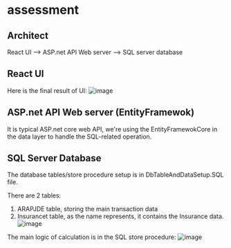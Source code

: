 # assessment

## Architect

React UI --> ASP.net API Web server --> SQL server database

## React UI
Here is the final result of UI:
![image](https://github.com/yanqinqiang/assessment/assets/5415327/1177fa7d-b790-4b7b-b58f-02d709144fc7)

## ASP.net API Web server (EntityFramewok)
It is typical ASP.net core web API, we're using the EntityFramewokCore in the data layer to handle the SQL-related operation.

## SQL Server Database
The database tables/store procedure setup is in DbTableAndDataSetup.SQL file.

There are 2 tables:
1. ARAPJDE table, storing the main transaction data
2. Insurancet table, as the name represents, it contains the Insurance data.
![image](https://github.com/yanqinqiang/assessment/assets/5415327/2d8c98bd-37ac-4072-a8f9-453db140898c)

The main logic of calculation is in the SQL store procedure:
![image](https://github.com/yanqinqiang/assessment/assets/5415327/a7fca0cb-031b-49c6-9546-9a41ed8e1ad7)
